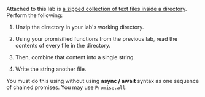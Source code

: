 Attached to this lab is [a zipped collection of text files inside a directory](https://certifiedin.s3.amazonaws.com/uploads/attachment/file/2164/samples.zip). Perform the following:

1. Unzip the directory in your lab's working directory.

2. Using your promisified functions from the previous lab, read the contents of every file in the directory.

3. Then, combine that content into a single string.

4. Write the string another file.

You must do this using without using **async / await** syntax as one sequence of chained promises. You may use `Promise.all`.
